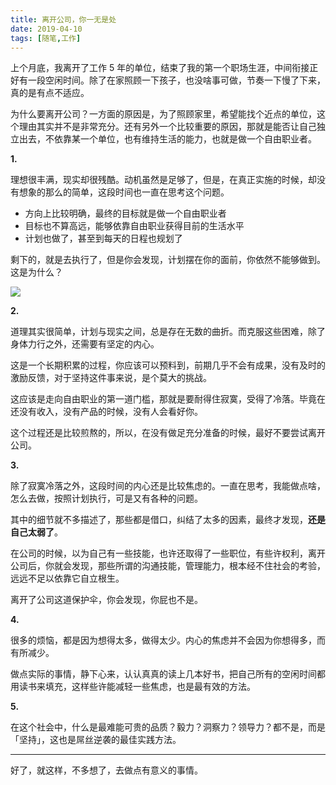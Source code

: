 ```yaml
---
title: 离开公司，你一无是处
date: 2019-04-10
tags: [随笔,工作]
---
```


上个月底，我离开了工作 5 年的单位，结束了我的第一个职场生涯，中间衔接正好有一段空闲时间。除了在家照顾一下孩子，也没啥事可做，节奏一下慢了下来，真的是有点不适应。

为什么要离开公司？一方面的原因是，为了照顾家里，希望能找个近点的单位，这个理由其实并不是非常充分。还有另外一个比较重要的原因，那就是能否让自己独立出去，不依靠某一个单位，也有维持生活的能力，也就是做一个自由职业者。

**1.**

理想很丰满，现实却很残酷。动机虽然是足够了，但是，在真正实施的时候，却没有想象的那么的简单，这段时间也一直在思考这个问题。

- 方向上比较明确，最终的目标就是做一个自由职业者
- 目标也不算高远，能够依靠自由职业获得目前的生活水平
- 计划也做了，甚至到每天的日程也规划了

剩下的，就是去执行了，但是你会发现，计划摆在你的面前，你依然不能够做到。这是为什么？

![](/image/about_work/IMG_1343.PNG)

**2.**

道理其实很简单，计划与现实之间，总是存在无数的曲折。而克服这些困难，除了身体力行之外，还需要有坚定的内心。

这是一个长期积累的过程，你应该可以预料到，前期几乎不会有成果，没有及时的激励反馈，对于坚持这件事来说，是个莫大的挑战。

这应该是走向自由职业的第一道门槛，那就是要耐得住寂寞，受得了冷落。毕竟在还没有收入，没有产品的时候，没有人会看好你。

这个过程还是比较煎熬的，所以，在没有做足充分准备的时候，最好不要尝试离开公司。

**3.**

除了寂寞冷落之外，这段时间的内心还是比较焦虑的。一直在思考，我能做点啥，怎么去做，按照计划执行，可是又有各种的问题。

其中的细节就不多描述了，那些都是借口，纠结了太多的因素，最终才发现，**还是自己太弱了**。

在公司的时候，以为自己有一些技能，也许还取得了一些职位，有些许权利，离开公司后，你就会发现，那些所谓的沟通技能，管理能力，根本经不住社会的考验，远远不足以依靠它自立根生。

离开了公司这道保护伞，你会发现，你屁也不是。

**4.**

很多的烦恼，都是因为想得太多，做得太少。内心的焦虑并不会因为你想得多，而有所减少。

做点实际的事情，静下心来，认认真真的读上几本好书，把自己所有的空闲时间都用读书来填充，这样些许能减轻一些焦虑，也是最有效的方法。

**5.**

在这个社会中，什么是最难能可贵的品质？毅力？洞察力？领导力？都不是，而是「坚持」，这也是屌丝逆袭的最佳实践方法。

- - - -
好了，就这样，不多想了，去做点有意义的事情。